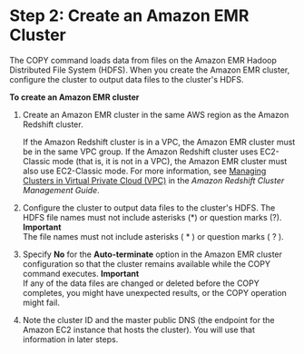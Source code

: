 # Step 2: Create an Amazon EMR Cluster<a name="load-from-emr-steps-create-cluster"></a>

The COPY command loads data from files on the Amazon EMR Hadoop Distributed File System \(HDFS\)\. When you create the Amazon EMR cluster, configure the cluster to output data files to the cluster's HDFS\.

**To create an Amazon EMR cluster**

1. Create an Amazon EMR cluster in the same AWS region as the Amazon Redshift cluster\. 

   If the Amazon Redshift cluster is in a VPC, the Amazon EMR cluster must be in the same VPC group\. If the Amazon Redshift cluster uses EC2\-Classic mode \(that is, it is not in a VPC\), the Amazon EMR cluster must also use EC2\-Classic mode\. For more information, see [Managing Clusters in Virtual Private Cloud \(VPC\)](https://docs.aws.amazon.com/redshift/latest/mgmt/managing-clusters-vpc.html) in the *Amazon Redshift Cluster Management Guide*\.

1. Configure the cluster to output data files to the cluster's HDFS\. The HDFS file names must not include asterisks \(\*\) or question marks \(?\)\.
**Important**  
The file names must not include asterisks \( \* \) or question marks \( ? \)\.

1. Specify **No** for the **Auto\-terminate** option in the Amazon EMR cluster configuration so that the cluster remains available while the COPY command executes\. 
**Important**  
If any of the data files are changed or deleted before the COPY completes, you might have unexpected results, or the COPY operation might fail\. 

1. Note the cluster ID and the master public DNS \(the endpoint for the Amazon EC2 instance that hosts the cluster\)\. You will use that information in later steps\. 